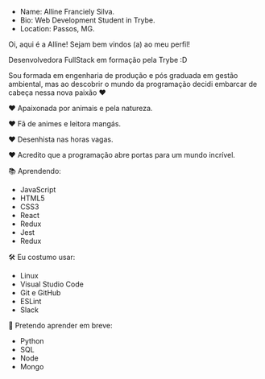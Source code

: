 - Name: Alline Franciely Silva.
- Bio: Web Development Student in Trybe.
- Location: Passos, MG.

Oi, aqui é a Alline! Sejam bem vindos (a) ao meu perfil!


Desenvolvedora FullStack em formação pela Trybe :D 

Sou formada em engenharia de produção e pós graduada em gestão ambiental, mas ao descobrir o mundo da programação decidi embarcar de cabeça nessa nova paixão ❤️


❤️ Apaixonada por animais e pela natureza.

❤️ Fã de animes e  leitora mangás.

❤️ Desenhista nas horas vagas.

❤️ Acredito que a programação abre portas para um mundo incrível.


📚 Aprendendo:
- JavaScript 
- HTML5 
- CSS3 
- React 
- Redux 
- Jest 
- Redux

🛠️ Eu costumo usar:
- Linux
-  Visual Studio Code 
-  Git e GitHub
-  ESLint 
-  Slack

📖 Pretendo aprender em breve:
- Python 
- SQL 
- Node 
- Mongo
